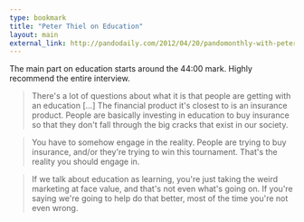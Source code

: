 ```yaml
--- 
type: bookmark
title: "Peter Thiel on Education"
layout: main
external_link: http://pandodaily.com/2012/04/20/pandomonthly-with-peter-thiel-recap-startups-competition-capitalism-bubbles/
---
```


The main part on education starts around the 44:00 mark. Highly recommend the entire interview.

> There's a lot of questions about what it is that people are getting with an education [...] The financial product it's closest to is an insurance product. People are basically investing in education to buy insurance so that they don't fall through the big cracks that exist in our society.

> You have to somehow engage in the reality. People are trying to buy insurance, and/or they're trying to win this tournament. That's the reality you should engage in.

> If we talk about education as learning, you're just taking the weird marketing at face value, and that's not even what's going on. If you're saying we're going to help do that better, most of the time you're not even wrong.